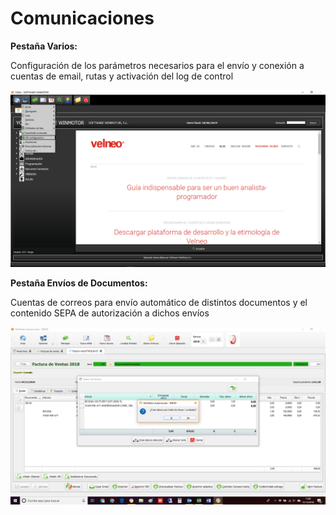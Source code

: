 # Comunicaciones

**Pestaña Varios:**

Configuración de los parámetros necesarios para el envío y conexión a cuentas de email, rutas y activación del log de control

![](../../../.gitbook/assets/image%20%28347%29.png)

**Pestaña Envíos de Documentos:**

Cuentas de correos para envío automático de distintos documentos y el contenido SEPA de autorización a dichos envíos

![](../../../.gitbook/assets/image%20%28201%29.png)

